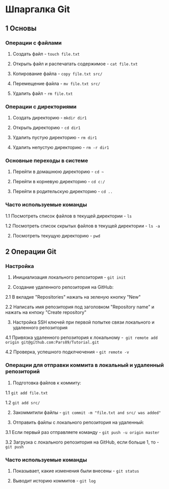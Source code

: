 # Шпаргалка Git

## 1 Основы


### Операции с файлами

1. Создать файл - ```touch file.txt```

2. Открыть файл и распечатать содержимое - ```cat file.txt```

3. Копирование файла - ```copy file.txt src/```

4. Перемещение файла - ```mv file.txt src/```

5. Удалить файл - ```rm file.txt```


### Операции с директориями

1. Создать директорию - ```mkdir dir1```

2. Открыть директорию - ```cd dir1```

3. Удалить пустую директорию - ```rm dir1```

4. Удалить непустую директорию - ```rm -r dir1```


### Основные переходы в системе

1. Перейти в домашнюю директорию - ```cd ~```

2. Перейти в корневую директорию - ```cd c:/```

3. Перейти в родительскую директорию - ```cd ..```


### Часто используемые команды

1.1 Посмотреть список файлов в текущей директории - ```ls```

1.2 Посмотреть список скрытых файлов в текущей директории - ```ls -a```

2. Посмотреть текущую директорию - ```pwd```


## 2 Операции Git


### Настройка

1. Инициализация локального репозитория - ```git init```

2. Создание удаленного репозитория на GitHub:

2.1 В вкладке "Repositories" нажать на зеленую кнопку "New"

2.2 Написать имя репозитория под заголовком "Repository name" и нажать на кнпоку "Create repository"

3. Настройка SSH ключей при первой попытке связи локального и удаленного репозитория

4.1 Привязка удаленного репозитория к локальному -``` git remote add origin git@github.com:Pars89/Tutorial.git```

4.2 Проверка, успешного подклчючения - ```git remote -v```


### Операции для отправки коммита в локальный и удаленный репозиторий

1. Подготовка файлов к коммиту:

1.1 ```git add file.txt```

1.2 ```git add src/```

2. Закоммитили файлы - ```git commit -m "file.txt and src/ was added"```

3. Отправить файлы с локального репозитория на удаленный:

3.1 Если первый раз отправляете команду - ```git push -u origin master```

3.2 Загрузка с локального репозитория на GitHub, если больше 1, то - ```git push```


### Часто используемые команды

1. Показывает, какие изменения были внесены  - ```git status```

2. Выводит историю коммитов - ```git log```